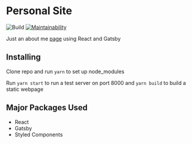 # Personal Site

![Build](https://github.com/alegemaate/alegemaate.github.io/workflows/Build/badge.svg) [![Maintainability](https://api.codeclimate.com/v1/badges/95cb8093023fb9a0f1a2/maintainability)](https://codeclimate.com/github/alegemaate/alegemaate.github.io/maintainability)

Just an about me [page](http://alegemaate.github.io/) using React and Gatsby

## Installing

Clone repo and run `yarn` to set up node_modules

Run `yarn start` to run a test server on port 8000 and `yarn build` to build a static webpage

## Major Packages Used

- React
- Gatsby
- Styled Components
